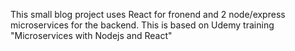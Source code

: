 This small blog project uses React for fronend and 2 node/express microservices
for the backend.
This is based on Udemy training "Microservices with Nodejs and React"
 
